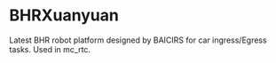 # BHRXuanyuan
Latest BHR robot platform designed by BAICIRS for car ingress/Egress tasks. Used in mc_rtc.
